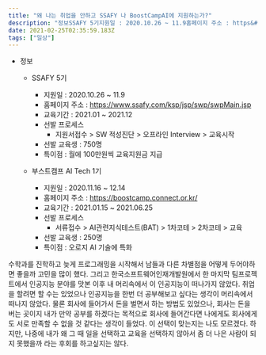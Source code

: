 ```yaml
---
title: "왜 나는 취업을 안하고 SSAFY 나 BoostCampAI에 지원하는가?"
description: "정보SSAFY 5기지원일 : 2020.10.26 ~ 11.9홈페이지 주소 : https&#x3A;//www.ssafy.com/ksp/jsp/swp/swpMain.jsp교육기간 : 2021.01 ~ 2021.12선발 프로세스 지원서접수 > SW 적성진단 > 오프라인 In"
date: 2021-02-25T02:35:59.183Z
tags: ["일상"]
---
```

- 정보
  - SSAFY 5기
    - 지원일 : 2020.10.26 ~ 11.9
    - 홈페이지 주소 : https://www.ssafy.com/ksp/jsp/swp/swpMain.jsp
    - 교육기간 : 2021.01 ~ 2021.12
    - 선발 프로세스 
      - 지원서접수 > SW 적성진단 > 오프라인 Interview > 교육시작 
    - 선발 교육생 : 750명
    - 특이점 : 월에 100만원씩 교육지원금 지급
    
  - 부스트캠프 AI Tech 1기
    - 지원일 : 2020.11.16 ~ 12.14
    - 홈페이지 주소 : https://boostcamp.connect.or.kr/
    - 교육기간 : 2021.01.15 ~ 2021.06.25
    - 선발 프로세스
      - 서류접수 > AI관련지식테스트(BAT) > 1차코테 > 2차코테 > 교육
    - 선발 교육생 : 250명
    - 특이점 : 오로지 AI 기술에 특화
    
    
수학과를 진학하고 늦게 프로그래밍을 시작해서 남들과 다른 차별점을 어떻게 두어야하면 좋을까 고민을 많이 했다. 그리고 한국소프트웨어인재개발원에서 한 마지막 팀프로젝트에서 인공지능 분야를 맛본 이후 내 머리속에서 이 인공지능이 떠나가지 않았다.
취업을 할려면 할 수는 있었으나 인공지능을 한번 더 공부해보고 싶다는 생각이 머리속에서 떠나지 않았다. 물론 회사에 들어가서 돈을 벌면서 하는 방법도 있었으나, 회사는 돈을 버는 곳이지 내가 만약 공부를 하겠다는 목적으로 회사에 들어간다면 나에게도 회사에게도 서로 만족할 수 없을 것 같다는 생각이 들었다. 이 선택이 맞는지는 나도 모르겠다. 하지만, 나중에 내가 왜 그 때 일을 선택하고 교육을 선택하지 않아서 좀 더 나은 사람이 되지 못했을까 라는 후회를 하고싶지는 않다.
      
  